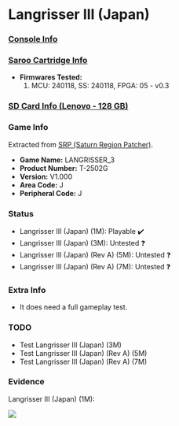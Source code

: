 # Langrisser III (Japan)

### [Console Info](../../../../../Info/Consoles/VA13/README.md)

### [Saroo Cartridge Info](../../../../../Info/Cartridges/RetroGameParadiseStore/1.32F/README.md)

- <b>Firmwares Tested:</b>
  1. MCU: 240118, SS: 240118, FPGA: 05 - v0.3

### [SD Card Info (Lenovo - 128 GB)](../../../../../Info/SdCards/Lenovo/128GB/fat32/README.md)

### Game Info

Extracted from [SRP (Saturn Region Patcher)](https://segaxtreme.net/resources/saturn-region-patcher.81/download).

- <b>Game Name:</b> LANGRISSER_3
- <b>Product Number:</b> T-2502G
- <b>Version:</b> V1.000
- <b>Area Code:</b> J
- <b>Peripheral Code:</b> J

### Status

- Langrisser III (Japan) (1M): Playable :heavy_check_mark:
- Langrisser III (Japan) (3M): Untested :question:
- Langrisser III (Japan) (Rev A) (5M): Untested :question:
- Langrisser III (Japan) (Rev A) (7M): Untested :question:

### Extra Info

- It does need a full gameplay test.

### TODO

- Test Langrisser III (Japan) (3M)
- Test Langrisser III (Japan) (Rev A) (5M)
- Test Langrisser III (Japan) (Rev A) (7M)

### Evidence

Langrisser III (Japan) (1M):

[![](https://img.youtube.com/vi/QSR1-XTx8y0/0.jpg)](https://www.youtube.com/watch?v=QSR1-XTx8y0)
